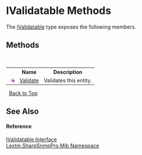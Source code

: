 # IValidatable Methods
 

The <a href="T_Lextm_SharpSnmpPro_Mib_IValidatable">IValidatable</a> type exposes the following members.


## Methods
&nbsp;<table><tr><th></th><th>Name</th><th>Description</th></tr><tr><td>![Public method](media/pubmethod.gif "Public method")</td><td><a href="M_Lextm_SharpSnmpPro_Mib_IValidatable_Validate">Validate</a></td><td>
Validates this entity.</td></tr></table>&nbsp;
<a href="#ivalidatable-methods">Back to Top</a>

## See Also


#### Reference
<a href="T_Lextm_SharpSnmpPro_Mib_IValidatable">IValidatable Interface</a><br /><a href="N_Lextm_SharpSnmpPro_Mib">Lextm.SharpSnmpPro.Mib Namespace</a><br />